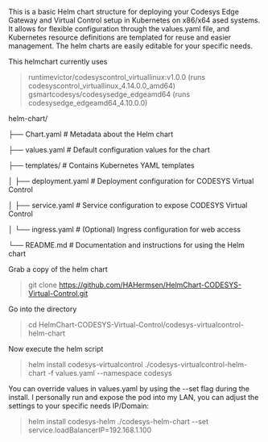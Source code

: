 This is a basic Helm chart structure for deploying your Codesys Edge Gateway and Virtual Control setup in Kubernetes 
on x86/x64 ased systems. It allows for flexible configuration through the values.yaml file, and Kubernetes resource definitions are templated 
for reuse and easier management. The helm charts are easily editable for your specific needs.

This helmchart currently uses
> runtimevictor/codesyscontrol_virtuallinux:v1.0.0        (runs codesyscontrol_virtuallinux_4.14.0.0_amd64)
> gsmartcodesys/codesysedge_edgeamd64                     (runs codesysedge_edgeamd64_4.10.0.0)



  helm-chart/
  
  ├── Chart.yaml            # Metadata about the Helm chart
  
  ├── values.yaml           # Default configuration values for the chart
  
  ├── templates/            # Contains Kubernetes YAML templates
  
  │   ├── deployment.yaml   # Deployment configuration for CODESYS Virtual Control
  
  │   ├── service.yaml      # Service configuration to expose CODESYS Virtual Control
  
  │   └── ingress.yaml      # (Optional) Ingress configuration for web access
  
  └── README.md             # Documentation and instructions for using the Helm chart



Grab a copy of the helm chart
> git clone https://github.com/HAHermsen/HelmChart-CODESYS-Virtual-Control.git

Go into the directory
> cd HelmChart-CODESYS-Virtual-Control/codesys-virtualcontrol-helm-chart

Now execute the helm script
> helm install codesys-virtualcontrol ./codesys-virtualcontrol-helm-chart -f values.yaml --namespace codesys

You can override values in values.yaml by using the --set flag during the install.
I personally run and expose the pod into my LAN, you can adjust the settings to your specific needs IP/Domain:
> helm install codesys-helm ./codesys-helm-chart --set service.loadBalancerIP=192.168.1.100
